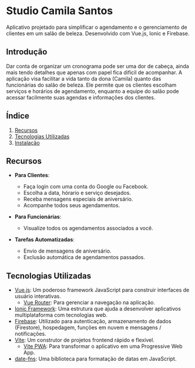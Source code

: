 # Studio Camila Santos

Aplicativo projetado para simplificar o agendamento e o gerenciamento de clientes em um salão de beleza. Desenvolvido com Vue.js, Ionic e Firebase.

## Introdução

Dar conta de organizar um cronograma pode ser uma dor de cabeça, ainda mais tendo detalhes que apenas com papel fica dificil de acompanhar. A aplicação visa facilitar a vida tanto da dona (Camila) quanto das funcionárias do salão de beleza. Ele permite que os clientes escolham serviços e horários de agendamento, enquanto a equipe do salão pode acessar facilmente suas agendas e informações dos clientes.

## Índice

1. [Recursos](#recursos)
2. [Tecnologias Utilizadas](#tecnologias-utilizadas)
3. [Instalação](#instalação)

## Recursos

-   **Para Clientes**:

    -   Faça login com uma conta do Google ou Facebook.
    -   Escolha a data, hórario e serviço desejados.
    -   Receba mensagens especiais de aniversário.
    -   Acompanhe todos seus agendamentos.

-   **Para Funcionárias**:

    -   Visualize todos os agendamentos associados a você.

-   **Tarefas Automatizadas**:
    -   Envio de mensagens de aniversário.
    -   Exclusão automática de agendamentos passados.

## Tecnologias Utilizadas

-   [Vue.js](https://vuejs.org/): Um poderoso framework JavaScript para construir interfaces de usuário interativas.
    -   [Vue Router](https://router.vuejs.org/): Para gerenciar a navegação na aplicação.
-   [Ionic Framework](https://ionicframework.com/docs): Uma estrutura que ajuda a desenvolver aplicativos multiplataforma com tecnologias web.
-   [Firebase](https://firebase.google.com/): Utilizado para autenticação, armazenamento de dados (Firestore), hospedagem, funções em nuvem e mensagens / notificações.
-   [Vite](https://vitejs.dev/): Um construtor de projetos frontend rápido e flexível.
    -   [Vite PWA](https://vite-pwa-org.netlify.app/): Para transformar o aplicativo em uma Progressive Web App.
-   [date-fns](https://date-fns.org/): Uma biblioteca para formatação de datas em JavaScript.
